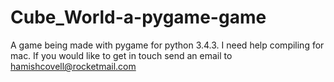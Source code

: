 # Cube_World-a-pygame-game
A game being made with pygame for python 3.4.3. I need help compiling for mac.
If you would like to get in touch send an email to hamishcovell@rocketmail.com
